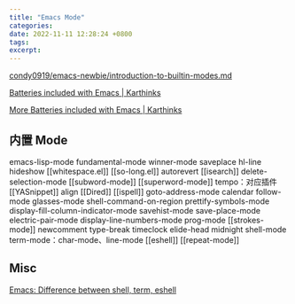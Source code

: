 ```yaml
---
title: "Emacs Mode"
categories: 
date: 2022-11-11 12:28:24 +0800
tags: 
excerpt: 
---
```



[condy0919/emacs-newbie/introduction-to-builtin-modes.md](https://github.com/condy0919/emacs-newbie/blob/master/introduction-to-builtin-modes.md)

[Batteries included with Emacs | Karthinks](https://karthinks.com/software/batteries-included-with-emacs/)

[More Batteries included with Emacs | Karthinks](https://karthinks.com/software/more-batteries-included-with-emacs/)



## 内置 Mode

emacs-lisp-mode
fundamental-mode
winner-mode
saveplace
hl-line
hideshow
[[whitespace.el]]
[[so-long.el]]
autorevert
[[isearch]]
delete-selection-mode
[[subword-mode]]
[[superword-mode]]
tempo：对应插件 [[YASnippet]]
align
[[Dired]]
[[ispell]]
goto-address-mode
calendar
follow-mode
glasses-mode
shell-command-on-region
prettify-symbols-mode
display-fill-column-indicator-mode
savehist-mode
save-place-mode
electric-pair-mode
display-line-numbers-mode
prog-mode
[[strokes-mode]]
newcomment
type-break
timeclock
elide-head
midnight
shell-mode
term-mode：char-mode、line-mode
[[eshell]]
[[repeat-mode]]


## Misc

[Emacs: Difference between shell, term, eshell](http://xahlee.info/emacs/emacs/emacs_shell_vs_term_vs_ansi-term_vs_eshell.html)



